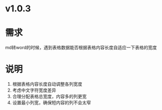 # v1.0.3

# 需求
md转word的时候，遇到表格数据能否根据表格内容长度自适应一下表格的宽度

# 说明
1. 根据表格内容长度自动调整各列宽度
2. 考虑中文字符宽度差异
3. 合理分配表格总宽度，内容多的列更宽
4. 设置最小列宽，确保短内容的列不会太窄
